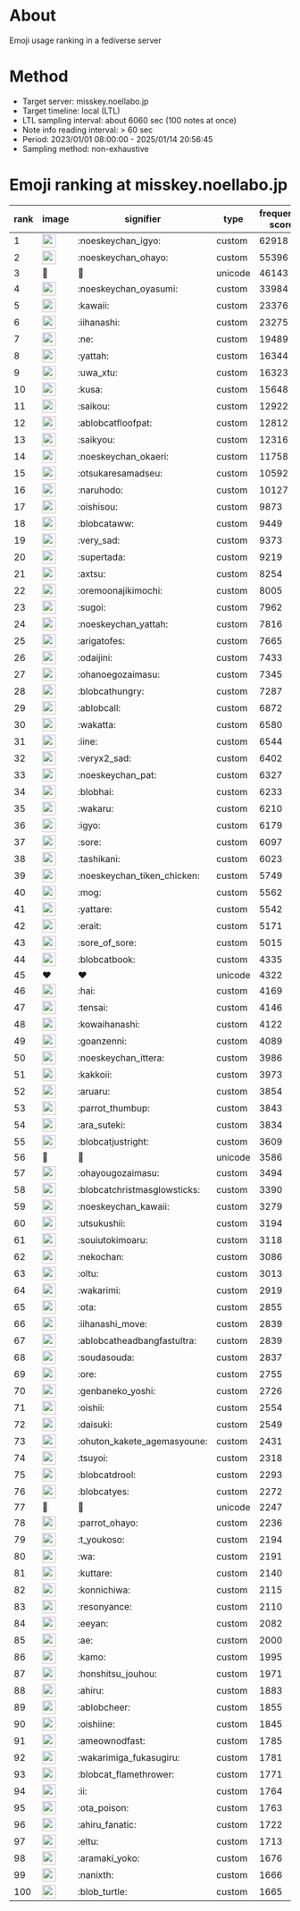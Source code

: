 # About
Emoji usage ranking in a fediverse server

# Method
- Target server: misskey.noellabo.jp
- Target timeline: local (LTL)
- LTL sampling interval: about 6060 sec (100 notes at once)
- Note info reading interval: > 60 sec
- Period: 2023/01/01 08:00:00 - 2025/01/14 20:56:45 
- Sampling method: non-exhaustive

# Emoji ranking at misskey.noellabo.jp

|rank|image|signifier|type|frequency score|
|----|----|----|----|----|
|1|<img height="24" src="https://misskey.noellabo.jp/emoji/noeskeychan_igyo.webp">|:noeskeychan_igyo:|custom|62918|
|2|<img height="24" src="https://misskey.noellabo.jp/emoji/noeskeychan_ohayo.webp">|:noeskeychan_ohayo:|custom|55396|
|3|🎉|🎉|unicode|46143|
|4|<img height="24" src="https://misskey.noellabo.jp/emoji/noeskeychan_oyasumi.webp">|:noeskeychan_oyasumi:|custom|33984|
|5|<img height="24" src="https://misskey.noellabo.jp/emoji/kawaii.webp">|:kawaii:|custom|23376|
|6|<img height="24" src="https://misskey.noellabo.jp/emoji/iihanashi.webp">|:iihanashi:|custom|23275|
|7|<img height="24" src="https://misskey.noellabo.jp/emoji/ne.webp">|:ne:|custom|19489|
|8|<img height="24" src="https://misskey.noellabo.jp/emoji/yattah.webp">|:yattah:|custom|16344|
|9|<img height="24" src="https://misskey.noellabo.jp/emoji/uwa_xtu.webp">|:uwa_xtu:|custom|16323|
|10|<img height="24" src="https://misskey.noellabo.jp/emoji/kusa.webp">|:kusa:|custom|15648|
|11|<img height="24" src="https://misskey.noellabo.jp/emoji/saikou.webp">|:saikou:|custom|12922|
|12|<img height="24" src="https://misskey.noellabo.jp/emoji/ablobcatfloofpat.webp">|:ablobcatfloofpat:|custom|12812|
|13|<img height="24" src="https://misskey.noellabo.jp/emoji/saikyou.webp">|:saikyou:|custom|12316|
|14|<img height="24" src="https://misskey.noellabo.jp/emoji/noeskeychan_okaeri.webp">|:noeskeychan_okaeri:|custom|11758|
|15|<img height="24" src="https://misskey.noellabo.jp/emoji/otsukaresamadseu.webp">|:otsukaresamadseu:|custom|10592|
|16|<img height="24" src="https://misskey.noellabo.jp/emoji/naruhodo.webp">|:naruhodo:|custom|10127|
|17|<img height="24" src="https://misskey.noellabo.jp/emoji/oishisou.webp">|:oishisou:|custom|9873|
|18|<img height="24" src="https://misskey.noellabo.jp/emoji/blobcataww.webp">|:blobcataww:|custom|9449|
|19|<img height="24" src="https://misskey.noellabo.jp/emoji/very_sad.webp">|:very_sad:|custom|9373|
|20|<img height="24" src="https://misskey.noellabo.jp/emoji/supertada.webp">|:supertada:|custom|9219|
|21|<img height="24" src="https://misskey.noellabo.jp/emoji/axtsu.webp">|:axtsu:|custom|8254|
|22|<img height="24" src="https://misskey.noellabo.jp/emoji/oremoonajikimochi.webp">|:oremoonajikimochi:|custom|8005|
|23|<img height="24" src="https://misskey.noellabo.jp/emoji/sugoi.webp">|:sugoi:|custom|7962|
|24|<img height="24" src="https://misskey.noellabo.jp/emoji/noeskeychan_yattah.webp">|:noeskeychan_yattah:|custom|7816|
|25|<img height="24" src="https://misskey.noellabo.jp/emoji/arigatofes.webp">|:arigatofes:|custom|7665|
|26|<img height="24" src="https://misskey.noellabo.jp/emoji/odaijini.webp">|:odaijini:|custom|7433|
|27|<img height="24" src="https://misskey.noellabo.jp/emoji/ohanoegozaimasu.webp">|:ohanoegozaimasu:|custom|7345|
|28|<img height="24" src="https://misskey.noellabo.jp/emoji/blobcathungry.webp">|:blobcathungry:|custom|7287|
|29|<img height="24" src="https://misskey.noellabo.jp/emoji/ablobcall.webp">|:ablobcall:|custom|6872|
|30|<img height="24" src="https://misskey.noellabo.jp/emoji/wakatta.webp">|:wakatta:|custom|6580|
|31|<img height="24" src="https://misskey.noellabo.jp/emoji/iine.webp">|:iine:|custom|6544|
|32|<img height="24" src="https://misskey.noellabo.jp/emoji/veryx2_sad.webp">|:veryx2_sad:|custom|6402|
|33|<img height="24" src="https://misskey.noellabo.jp/emoji/noeskeychan_pat.webp">|:noeskeychan_pat:|custom|6327|
|34|<img height="24" src="https://misskey.noellabo.jp/emoji/blobhai.webp">|:blobhai:|custom|6233|
|35|<img height="24" src="https://misskey.noellabo.jp/emoji/wakaru.webp">|:wakaru:|custom|6210|
|36|<img height="24" src="https://misskey.noellabo.jp/emoji/igyo.webp">|:igyo:|custom|6179|
|37|<img height="24" src="https://misskey.noellabo.jp/emoji/sore.webp">|:sore:|custom|6097|
|38|<img height="24" src="https://misskey.noellabo.jp/emoji/tashikani.webp">|:tashikani:|custom|6023|
|39|<img height="24" src="https://misskey.noellabo.jp/emoji/noeskeychan_tiken_chicken.webp">|:noeskeychan_tiken_chicken:|custom|5749|
|40|<img height="24" src="https://misskey.noellabo.jp/emoji/mog.webp">|:mog:|custom|5562|
|41|<img height="24" src="https://misskey.noellabo.jp/emoji/yattare.webp">|:yattare:|custom|5542|
|42|<img height="24" src="https://misskey.noellabo.jp/emoji/erait.webp">|:erait:|custom|5171|
|43|<img height="24" src="https://misskey.noellabo.jp/emoji/sore_of_sore.webp">|:sore_of_sore:|custom|5015|
|44|<img height="24" src="https://misskey.noellabo.jp/emoji/blobcatbook.webp">|:blobcatbook:|custom|4335|
|45|❤|❤|unicode|4322|
|46|<img height="24" src="https://misskey.noellabo.jp/emoji/hai.webp">|:hai:|custom|4169|
|47|<img height="24" src="https://misskey.noellabo.jp/emoji/tensai.webp">|:tensai:|custom|4146|
|48|<img height="24" src="https://misskey.noellabo.jp/emoji/kowaihanashi.webp">|:kowaihanashi:|custom|4122|
|49|<img height="24" src="https://misskey.noellabo.jp/emoji/goanzenni.webp">|:goanzenni:|custom|4089|
|50|<img height="24" src="https://misskey.noellabo.jp/emoji/noeskeychan_ittera.webp">|:noeskeychan_ittera:|custom|3986|
|51|<img height="24" src="https://misskey.noellabo.jp/emoji/kakkoii.webp">|:kakkoii:|custom|3973|
|52|<img height="24" src="https://misskey.noellabo.jp/emoji/aruaru.webp">|:aruaru:|custom|3854|
|53|<img height="24" src="https://misskey.noellabo.jp/emoji/parrot_thumbup.webp">|:parrot_thumbup:|custom|3843|
|54|<img height="24" src="https://misskey.noellabo.jp/emoji/ara_suteki.webp">|:ara_suteki:|custom|3834|
|55|<img height="24" src="https://misskey.noellabo.jp/emoji/blobcatjustright.webp">|:blobcatjustright:|custom|3609|
|56|🍗|🍗|unicode|3586|
|57|<img height="24" src="https://misskey.noellabo.jp/emoji/ohayougozaimasu.webp">|:ohayougozaimasu:|custom|3494|
|58|<img height="24" src="https://misskey.noellabo.jp/emoji/blobcatchristmasglowsticks.webp">|:blobcatchristmasglowsticks:|custom|3390|
|59|<img height="24" src="https://misskey.noellabo.jp/emoji/noeskeychan_kawaii.webp">|:noeskeychan_kawaii:|custom|3279|
|60|<img height="24" src="https://misskey.noellabo.jp/emoji/utsukushii.webp">|:utsukushii:|custom|3194|
|61|<img height="24" src="https://misskey.noellabo.jp/emoji/souiutokimoaru.webp">|:souiutokimoaru:|custom|3118|
|62|<img height="24" src="https://misskey.noellabo.jp/emoji/nekochan.webp">|:nekochan:|custom|3086|
|63|<img height="24" src="https://misskey.noellabo.jp/emoji/oltu.webp">|:oltu:|custom|3013|
|64|<img height="24" src="https://misskey.noellabo.jp/emoji/wakarimi.webp">|:wakarimi:|custom|2919|
|65|<img height="24" src="https://misskey.noellabo.jp/emoji/ota.webp">|:ota:|custom|2855|
|66|<img height="24" src="https://misskey.noellabo.jp/emoji/iihanashi_move.webp">|:iihanashi_move:|custom|2839|
|67|<img height="24" src="https://misskey.noellabo.jp/emoji/ablobcatheadbangfastultra.webp">|:ablobcatheadbangfastultra:|custom|2839|
|68|<img height="24" src="https://misskey.noellabo.jp/emoji/soudasouda.webp">|:soudasouda:|custom|2837|
|69|<img height="24" src="https://misskey.noellabo.jp/emoji/ore.webp">|:ore:|custom|2755|
|70|<img height="24" src="https://misskey.noellabo.jp/emoji/genbaneko_yoshi.webp">|:genbaneko_yoshi:|custom|2726|
|71|<img height="24" src="https://misskey.noellabo.jp/emoji/oishii.webp">|:oishii:|custom|2554|
|72|<img height="24" src="https://misskey.noellabo.jp/emoji/daisuki.webp">|:daisuki:|custom|2549|
|73|<img height="24" src="https://misskey.noellabo.jp/emoji/ohuton_kakete_agemasyoune.webp">|:ohuton_kakete_agemasyoune:|custom|2431|
|74|<img height="24" src="https://misskey.noellabo.jp/emoji/tsuyoi.webp">|:tsuyoi:|custom|2318|
|75|<img height="24" src="https://misskey.noellabo.jp/emoji/blobcatdrool.webp">|:blobcatdrool:|custom|2293|
|76|<img height="24" src="https://misskey.noellabo.jp/emoji/blobcatyes.webp">|:blobcatyes:|custom|2272|
|77|👀|👀|unicode|2247|
|78|<img height="24" src="https://misskey.noellabo.jp/emoji/parrot_ohayo.webp">|:parrot_ohayo:|custom|2236|
|79|<img height="24" src="https://misskey.noellabo.jp/emoji/t_youkoso.webp">|:t_youkoso:|custom|2194|
|80|<img height="24" src="https://misskey.noellabo.jp/emoji/wa.webp">|:wa:|custom|2191|
|81|<img height="24" src="https://misskey.noellabo.jp/emoji/kuttare.webp">|:kuttare:|custom|2140|
|82|<img height="24" src="https://misskey.noellabo.jp/emoji/konnichiwa.webp">|:konnichiwa:|custom|2115|
|83|<img height="24" src="https://misskey.noellabo.jp/emoji/resonyance.webp">|:resonyance:|custom|2110|
|84|<img height="24" src="https://misskey.noellabo.jp/emoji/eeyan.webp">|:eeyan:|custom|2082|
|85|<img height="24" src="https://misskey.noellabo.jp/emoji/ae.webp">|:ae:|custom|2000|
|86|<img height="24" src="https://misskey.noellabo.jp/emoji/kamo.webp">|:kamo:|custom|1995|
|87|<img height="24" src="https://misskey.noellabo.jp/emoji/honshitsu_jouhou.webp">|:honshitsu_jouhou:|custom|1971|
|88|<img height="24" src="https://misskey.noellabo.jp/emoji/ahiru.webp">|:ahiru:|custom|1883|
|89|<img height="24" src="https://misskey.noellabo.jp/emoji/ablobcheer.webp">|:ablobcheer:|custom|1855|
|90|<img height="24" src="https://misskey.noellabo.jp/emoji/oishiine.webp">|:oishiine:|custom|1845|
|91|<img height="24" src="https://misskey.noellabo.jp/emoji/ameownodfast.webp">|:ameownodfast:|custom|1785|
|92|<img height="24" src="https://misskey.noellabo.jp/emoji/wakarimiga_fukasugiru.webp">|:wakarimiga_fukasugiru:|custom|1781|
|93|<img height="24" src="https://misskey.noellabo.jp/emoji/blobcat_flamethrower.webp">|:blobcat_flamethrower:|custom|1771|
|94|<img height="24" src="https://misskey.noellabo.jp/emoji/ii.webp">|:ii:|custom|1764|
|95|<img height="24" src="https://misskey.noellabo.jp/emoji/ota_poison.webp">|:ota_poison:|custom|1763|
|96|<img height="24" src="https://misskey.noellabo.jp/emoji/ahiru_fanatic.webp">|:ahiru_fanatic:|custom|1722|
|97|<img height="24" src="https://misskey.noellabo.jp/emoji/eltu.webp">|:eltu:|custom|1713|
|98|<img height="24" src="https://misskey.noellabo.jp/emoji/aramaki_yoko.webp">|:aramaki_yoko:|custom|1676|
|99|<img height="24" src="https://misskey.noellabo.jp/emoji/nanixth.webp">|:nanixth:|custom|1666|
|100|<img height="24" src="https://misskey.noellabo.jp/emoji/blob_turtle.webp">|:blob_turtle:|custom|1665|

